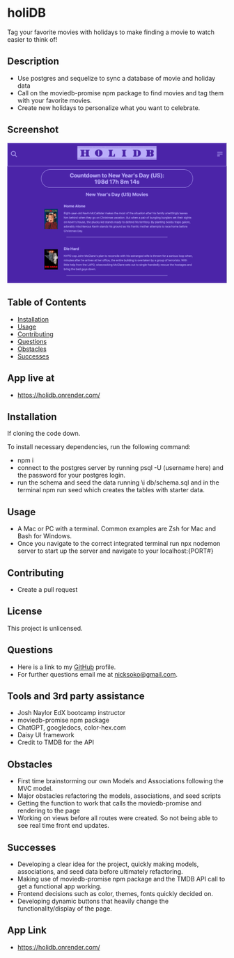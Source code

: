 # holiDB
Tag your favorite movies with holidays to make finding a movie to watch easier to think of!

## Description
  *  Use postgres and sequelize to sync a database of movie and holiday data
  *  Call on the moviedb-promise npm package to find movies and tag them with your favorite movies.
  *  Create new holidays to personalize what you want to celebrate. 

## Screenshot

![homepage screenshot](public/images/holidb-homepage-screenshot.png)
  
  ## Table of Contents
  * [Installation](#installation)
  * [Usage](#usage)
  * [Contributing](#contribution)
  * [Questions](#questions)
  * [Obstacles](#obstacles)
  * [Successes](#successes)

  ## App live at

  * https://holidb.onrender.com/

  ## Installation

  If cloning the code down.

  To install necessary dependencies, run the following command:

  * npm i
  * connect to the postgres server by running psql -U (username here) and the password for your postgres login. 
  * run the schema and seed the data running \i db/schema.sql and in the terminal npm run seed which creates the tables with starter data. 
  
  
  ## Usage
  * A Mac or PC with a terminal. Common examples are Zsh for Mac and Bash for Windows.
  * Once you navigate to the correct integrated terminal run npx nodemon server to start up the server and navigate to your localhost:{PORT#} 

  ## Contributing
  * Create a pull request

  ## License
   

  This project is unlicensed. 

  
  ## Questions
  * Here is a link to my [GitHub](https://github.com/soko77788) profile.
  * For further questions email me at nicksoko@gmail.com.

  ## Tools and 3rd party assistance
  * Josh Naylor EdX bootcamp instructor 
  * moviedb-promise npm package
  * ChatGPT, googledocs, color-hex.com
  * Daisy UI framework
  * Credit to TMDB for the API 

  ## Obstacles 
  * First time brainstorming our own Models and Associations following the MVC model.
  * Major obstacles refactoring the models, associations, and seed scripts
  * Getting the function to work that calls the moviedb-promise and rendering to the page
  * Working on views before all routes were created. So not being able to see real time front end updates.

  ## Successes
  * Developing a clear idea for the project, quickly making models, associations, and seed data before ultimately refactoring. 
  * Making use of moviedb-promise npm package and the TMDB API call to get a functional app working. 
  * Frontend decisions such as color, themes, fonts quickly decided on. 
  * Developing dynamic buttons that heavily change the functionality/display of the page. 

  ## App Link
 
  * https://holidb.onrender.com/

  

